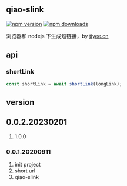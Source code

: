 ## qiao-slink

[![npm version](https://img.shields.io/npm/v/qiao-slink.svg?style=flat-square)](https://www.npmjs.org/package/qiao-slink)
[![npm downloads](https://img.shields.io/npm/dm/qiao-slink.svg?style=flat-square)](https://npm-stat.com/charts.html?package=qiao-slink)

浏览器和 nodejs 下生成短链接，by [tiyee.cn](https://tiyee.cn)

## api

### shortLink

```javascript
const shortLink = await shortLink(longLink);
```

## version

## 0.0.2.20230201

1. 1.0.0

### 0.0.1.20200911

1. init project
2. short url
3. qiao-slink
